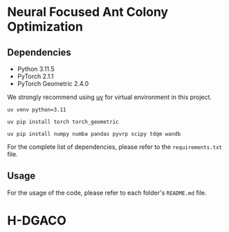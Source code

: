 # Neural Focused Ant Colony Optimization

## Dependencies
- Python 3.11.5
- PyTorch 2.1.1
- PyTorch Geometric 2.4.0

We strongly recommend using [uv](https://github.com/astral-sh/uv) for virtual environment in this project.

```
uv venv python=3.11
```

```
uv pip install torch torch_geometric
```

```
uv pip install numpy numba pandas pyvrp scipy tdqm wandb
```

For the complete list of dependencies, please refer to the `requirements.txt` file.

## Usage
For the usage of the code, please refer to each folder's `README.md` file.

# H-DGACO
